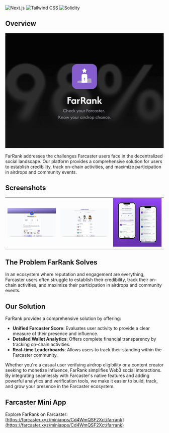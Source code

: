 ![Next.js](https://img.shields.io/badge/Next.js-black?style=for-the-badge&logo=next.js&logoColor=white) ![Tailwind CSS](https://img.shields.io/badge/Tailwind_CSS-38B2AC?style=for-the-badge&logo=tailwind-css&logoColor=white) ![Solidity](https://img.shields.io/badge/Solidity-363636?style=for-the-badge&logo=solidity&logoColor=white)


## Overview

![FarRank Banner](Banner/Banner.png)

FarRank addresses the challenges Farcaster users face in the decentralized social landscape. Our platform provides a comprehensive solution for users to establish credibility, track on-chain activities, and maximize participation in airdrops and community events.

## Screenshots

<table style="width:100%">
  <tr>
    <td style="width:33%; text-align:center;">
      <img src="Banner/image-1.png" alt="Screenshot 1" style="width:100%;">
    </td>
    <td style="width:33%; text-align:center;">
      <img src="Banner/image-2.png" alt="Screenshot 2" style="width:100%;">
    </td>
    <td style="width:33%; text-align:center;">
      <img src="Banner/image-3.png" alt="Screenshot 3" style="width:100%;">
    </td>
  </tr>
</table>

## The Problem FarRank Solves
In an ecosystem where reputation and engagement are everything, Farcaster users often struggle to establish their credibility, track their on-chain activities, and maximize their participation in airdrops and community events.

## Our Solution
FarRank provides a comprehensive solution by offering:

*   **Unified Farcaster Score**: Evaluates user activity to provide a clear measure of their presence and influence.
*   **Detailed Wallet Analytics**: Offers complete financial transparency by tracking on-chain activities.
*   **Real-time Leaderboards**: Allows users to track their standing within the Farcaster community.

Whether you're a casual user verifying airdrop eligibility or a content creator seeking to monetize influence, FarRank simplifies Web3 social interactions. By integrating seamlessly with Farcaster's native features and adding powerful analytics and verification tools, we make it easier to build, track, and grow your presence in the Farcaster ecosystem.

## Farcaster Mini App
Explore FarRank on Farcaster: [https://farcaster.xyz/miniapps/Cd4WmQSF2Xct/farrank](https://farcaster.xyz/miniapps/Cd4WmQSF2Xct/farrank)
